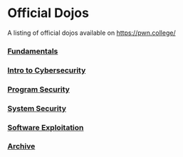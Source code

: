 # Official Dojos
A listing of official dojos available on https://pwn.college/


### [Fundamentals](https://github.com/pwncollege/fundamentals-dojo)
### [Intro to Cybersecurity](https://github.com/pwncollege/intro-to-cybersecurity-dojo)
### [Program Security](https://github.com/pwncollege/program-security-dojo)
### [System Security](https://github.com/pwncollege/system-security-dojo)
### [Software Exploitation](https://github.com/pwncollege/software-exploitation-dojo)
### [Archive](https://github.com/pwncollege/archive-dojo)
